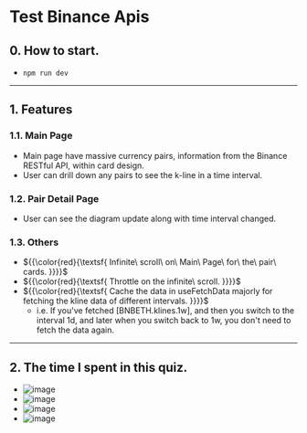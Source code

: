 # Test Binance Apis

## 0. How to start.
- `npm run dev`

---

## 1. Features
### 1.1. Main Page
- Main page have massive currency pairs, information from the Binance RESTful API, within card design.
- User can drill down any pairs to see the k-line in a time interval.
### 1.2. Pair Detail Page
- User can see the diagram update along with time interval changed.
### 1.3. Others
- ${{\color{red}{\textsf{  Infinite\ scroll\ on\ Main\ Page\ for\ the\ pair\ cards. \}}}}\$
- ${{\color{red}{\textsf{  Throttle on the infinite\ scroll. \}}}}\$
- ${{\color{red}{\textsf{  Cache the data in useFetchData majorly for fetching the kline data of different intervals. \}}}}\$
  - i.e.  If you've fetched [BNBETH.klines.1w], and then you switch to the interval 1d,  and later when you switch back to 1w, you don't need to fetch the data again.

---

## 2. The time I spent in this quiz.
- ![image](https://github.com/user-attachments/assets/9f8ac213-46c9-4a0c-bb54-0271aca950e2)
- ![image](https://github.com/user-attachments/assets/be8b743e-0278-4ea0-91a8-e40b3d434479)
- ![image](https://github.com/user-attachments/assets/a802941a-473c-4875-bad5-a34de0a22373)
- ![image](https://github.com/user-attachments/assets/2bcb658f-9131-4ce7-846f-1a9a08e89b05)
